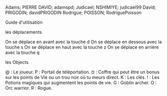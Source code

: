 Adams; PIERRE DAVID; adamspd; Judicael; NSHIMIYE; judicael99 David; PRIGODIN; davidPRIGODIN Rodrigue; POISSON; RodriguePoisson

Guide d'utilisation

les déplacements

On se déplace en avant avec la touche d On se déplace en dessous avec la touche s On se déplace en haut avec la touche z On se déplace en arrière avec la touche q

les Objects

@ : Le joueur.
P : Portail de téléportation. 
¤ : Coffre qui peut être un bonus sur les points de Vie ou un trou noir où tu meurs direct. 
K : Les clés. 
! : Les Potions magiques qui augmentent les points de vie.
G : Goblin archer.
O : Orc warrior.
R : Rogue.



